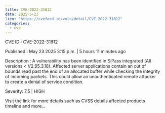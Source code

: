 ```yaml
---
title: CVE-2022-31812
date: 2025-5-23
lien: "https://cvefeed.io/vuln/detail/CVE-2022-31812"
categories:
  - cve
---
```


CVE ID : CVE-2022-31812

Published :  May 23
2025
3:15 p.m. | 5 hours
11 minutes ago

Description : A vulnerability has been identified in SiPass integrated (All versions < V2.95.3.18). Affected server applications contain an out of bounds read past the end of an allocated buffer while checking the integrity of incoming packets. This could allow an unauthenticated remote attacker to create a denial of service condition.

Severity: 7.5 | HIGH

Visit the link for more details
such as CVSS details
affected products
timeline
and more...
